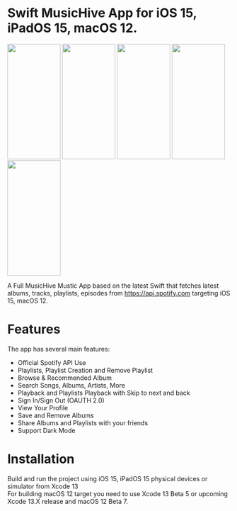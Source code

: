 # Swift MusicHive App for iOS 15, iPadOS 15, macOS 12.

<div class="row">
<img src="https://user-images.githubusercontent.com/3157579/160372478-113ee5c7-b95d-4845-b334-fb93ecb46038.png" width="120" height="260">
<img src="https://user-images.githubusercontent.com/3157579/160372498-4921ffb9-7682-4f1f-b5e8-0107af021318.png" width="120" height="260">
<img src="https://user-images.githubusercontent.com/3157579/160372527-06ab7e92-7fd1-4853-bae7-119f83303ace.png" width="120" height="260">
<img src="https://user-images.githubusercontent.com/3157579/160372544-90ee4780-c49c-435f-9cbf-e67dd2099508.png" width="120" height="260">
<img src="https://user-images.githubusercontent.com/3157579/160372570-d882f245-5e67-40a0-aa62-ee9b3667b0fd.png" width="120" height="260">
</div>

A Full MusicHive Mustic App based on the latest Swift that fetches latest albums, tracks, playlists, episodes from https://api.spotify.com targeting iOS 15, macOS 12.

# Features
The app has several main features:
<ul>
  <li>Official Spotify API Use</li>
<li>Playlists, Playlist Creation and Remove Playlist</li>
<li>Browse & Recommended Album</li>
<li>Search Songs, Albums, Artists, More</li>
<li>Playback and Playlists Playback with Skip to next and back</li>
<li>Sign In/Sign Out (OAUTH 2.0)</li>
<li>View Your Profile</li>
<li>Save and Remove Albums</li>
  <li>Share Albums and Playlists with your friends</li>
  <li>Support Dark Mode</li>
  </ul>



# Installation
Build and run the project using iOS 15, iPadOS 15 physical devices or simulator from Xcode 13  </br>
For building macOS 12 target you need to use Xcode 13 Beta 5 or upcoming Xcode 13.X release and macOS 12 Beta 7. </br>
